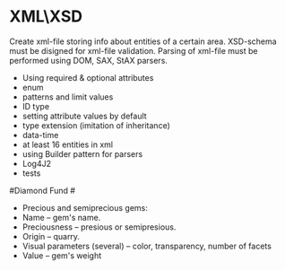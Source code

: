 # XML\XSD # 

Create xml-file storing info about  entities of a certain area. XSD-schema must be disigned for xml-file  validation. Parsing of xml-file must be performed using DOM, SAX, StAX parsers. 

* Using required & optional attributes
* enum
* patterns and limit values 
*  ID  type
* setting attribute values ​​by default
* type extension (imitation of inheritance)
*  data-time
* at least 16 entities in xml
* using Builder pattern for parsers
*  Log4J2 
* tests

#Diamond Fund #

* Precious and semiprecious gems: 
* Name – gem's name. 
* Preciousness – presious or semipresious. 
* Origin – quarry. 
* Visual parameters (several) – color, transparency, number of facets   
* Value – gem's weight
